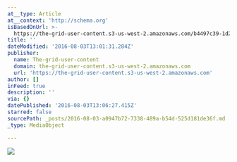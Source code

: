 ```yaml
---
at__type: Article
at__context: 'http://schema.org'
isBasedOnUrl: >-
  https://the-grid-user-content.s3-us-west-2.amazonaws.com/b4497c39-1d23-4967-a1fb-a383a94f072f.jpg
title: ''
dateModified: '2016-08-03T13:01:31.284Z'
publisher:
  name: The-grid-user-content
  domain: the-grid-user-content.s3-us-west-2.amazonaws.com
  url: 'https://the-grid-user-content.s3-us-west-2.amazonaws.com'
author: []
inFeed: true
description: ''
via: {}
datePublished: '2016-08-03T13:06:27.415Z'
starred: false
sourcePath: _posts/2016-08-03-a0947b72-7338-489a-b54d-525d181de36f.md
_type: MediaObject

---
```

![](https://the-grid-user-content.s3-us-west-2.amazonaws.com/b4497c39-1d23-4967-a1fb-a383a94f072f.jpg)